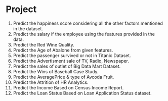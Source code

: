 # Project
1. Predict the happiness score considering all the other factors mentioned in the dataset.
2. Predict the salary if the employee using the features provided in the data.
3. Predict the Red Wine Quality.
4. Predict the Age of Abalone from given features.
5. Predict the passenger survived or not in Titanic Dataset.
6. Predict the Advertisment sale of TV, Radio, Newspaper.
7. Predict the sales of outlet of Big Data Mart Dataset.
8. Predict the Wins of Baseball Case Study.
9. Predict the AveragePrice & type of Avcoda Fruit.
10. Predict the Attrition of HR Analytics.
11. Predict the Income Based on Census Income Report.
12. Predict the Loan Status Based on Loan Application Status dataset.

